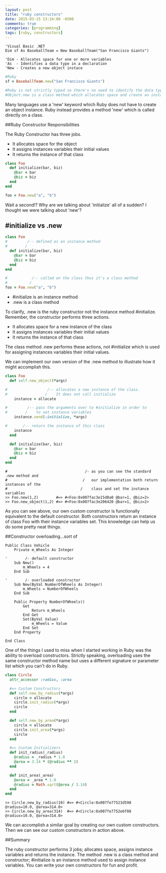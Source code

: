 ```yaml
---
layout: post
title: "ruby constructors"
date: 2015-03-15 13:24:08 -0500
comments: true
categories: [programming]
tags: [ruby, constructors]
---
```




``` vb.net Visual Basic .NET
'Visual Basic .NET
Dim sf As BaseballTeam = New BaseballTeam("San Francisco Giants")

'Dim - Allocates space for one or more variables
'As  - Identifies a data type in a declaration
'New - Creates a new object instace
```

``` ruby Ruby
#Ruby
sf = BaseballTeam.new("San Francisco Giants")

#Ruby is not strictly typed so there's no need to identify the data type.
#Object.new is a class method which allocates space and create an instance of the class.
```

Many languages use a 'new' keyword which Ruby does not have to create an object instance.
Ruby instead provides a method 'new' which is called directly on a class.

##Ruby Constructor Responsibilities 

The Ruby Constructor has three jobs. 

* It allocates space for the object
* It assigns instances variables their initial values
* It returns the instance of that class

``` ruby Ruby Constructor Responsibilities
class Foo
  def initialize(bar, biz)
    @bar = bar
    @biz = biz
  end
end

foo = Foo.new("a", "b")
```

Wait a second!? Why are we talking about 'initialize' all of a sudden? 
I thought we were talking about 'new'?

## #initialize vs .new

``` ruby #initialize vs .new
class Foo 
#         /-- defined as an instance method
#        /
  def initialize(bar, biz)
    @bar = bar
    @biz = biz
  end
end

#           /-- called on the class thus it's a class method
#          /
foo = Foo.new("a", "b")
```

* \#initialize is an instance method 
* .new is a class method  

To clarify, .new is the ruby constructor not the instance method #initialize. Remember, 
the constructor performs three actions. 

* It allocates space for a new instance of the class
* It assigns instances variables their initial values
* It returns the instance of that class

The class method .new performs these actions, not #initialize which is used for 
assigning instances variables their initial values.

We can implement our own version of the .new method to illustrate how it might 
accomplish this.

``` ruby Ruby
class Foo
  def self.new_object(*args)

#                  /-- allocates a new instance of the class.
#                 /    It does not call initialize
    instance = allocate

#         /-- pass the arguments over to #initialize in order to 
#        /    to set instance variables
    instance.send(:initialize, *args)

#       /-- return the instance of this class    
    instance
  end

  def initialize(bar, biz)
    @bar = bar
    @biz = biz
  end
end
```

``` irb Console Output 
#                                   /- as you can see the standard .new method and
#                                  /   our implementation both return instances of the
#                                 /    class and set the instance variables
>> Foo.new(1,2)        #=> #<Foo:0x007fac3e15d0a0 @bar=1, @biz=2>
>> Foo.new_object(1,2) #=> #<Foo:0x007fac3e206420 @bar=1, @biz=2>
```

As you can see above, our own custom constructor is functionally equivalent 
to the default constructor. Both constructors return an instance of class Foo 
with their instance variables set. This knowledge can help us do some pretty neat things.

##Constructor overloading...sort of

``` vb.net Constructor overloading in Visual Basic .NET
Public Class Vehicle
    Private m_Wheels As Integer

'        /- default constructor
    Sub New()                                  
        m_Wheels = 4
    End Sub

'        /- overloaded constructor
    Sub New(ByVal NumberOfWheels As Integer)   
        m_Wheels = NumberOfWheels
    End Sub

    Public Property NumberOfWheels()
        Get
            Return m_Wheels
        End Get
        Set(ByVal Value)
            m_Wheels = Value
        End Set
    End Property

End Class
```

One of the things I used to miss when I started working in Ruby was the ability to 
overload constructors. Strictly speaking, overloading uses the same constructor 
method name but uses a different signature or parameter list which you can't do in
Ruby. 

``` ruby Overloading constructors in Ruby
class Circle
  attr_accessor :radius, :area

  #=> Custom Constructors
  def self.new_by_radius(*args)
    circle = allocate
    circle.init_radius(*args)
    circle
  end

  def self.new_by_area(*args)
    circle = allocate
    circle.init_area(*args)
    circle    
  end

  #=> Custom Initializers
  def init_radius(_radius)
    @radius = _radius * 1.0
    @area = 3.14 * (@radius ** 2)
  end

  def init_area(_area)
    @area = _area * 1.0
    @radius = Math.sqrt(@area / 3.14)
  end
end
```

``` irb Console Output 
>> Circle.new_by_radius(10) #=> #<Circle:0x007fe77523d598 @radius=10.0, @area=314.0>
>> Circle.new_by_area(314)  #=> #<Circle:0x007fe7752e6f08 @radius=10.0, @area=314.0>
```
We can accomplish a similar goal by creating our own custom constructors.
Then we can see our custom constructors in action above.

##Summary

The ruby constructor performs 3 jobs; allocates space, assigns 
instance variables and returns the instance. The method .new is a class method and
constructor; #initialize is an instance method used to assign instance variables.
You can write your own constructors for fun and profit.

